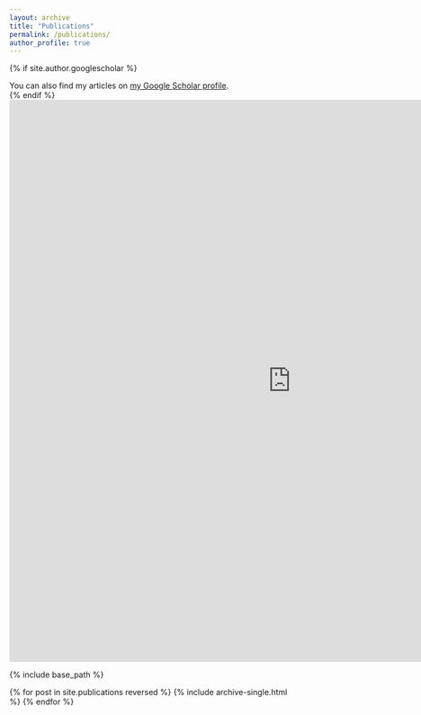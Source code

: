 ```yaml
---
layout: archive
title: "Publications"
permalink: /publications/
author_profile: true
---
```


{% if site.author.googlescholar %}
  <div class="wordwrap">You can also find my articles on <a href="{{site.author.googlescholar}}">my Google Scholar profile</a>.</div>
{% endif %}

<iframe frameborder='0' src="https://www.orcid.org/0000-0002-6210-0678" height="1000" width="1000"></iframe>

{% include base_path %}

{% for post in site.publications reversed %}
  {% include archive-single.html %}
{% endfor %}
